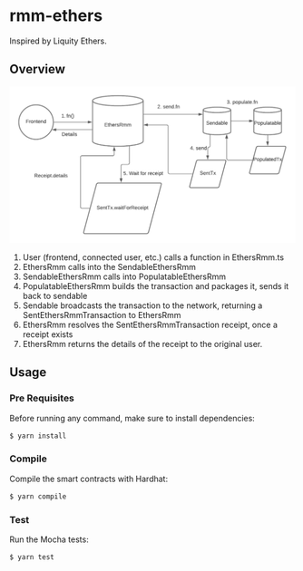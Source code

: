 # rmm-ethers

Inspired by Liquity Ethers.

## Overview

![](diagram.png)

1. User (frontend, connected user, etc.) calls a function in EthersRmm.ts
2. EthersRmm calls into the SendableEthersRmm
3. SendableEthersRmm calls into PopulatableEthersRmm
4. PopulatableEthersRmm builds the transaction and packages it, sends it back to sendable
5. Sendable broadcasts the transaction to the network, returning a SentEthersRmmTransaction to EthersRmm
6. EthersRmm resolves the SentEthersRmmTransaction receipt, once a receipt exists
7. EthersRmm returns the details of the receipt to the original user.

## Usage

### Pre Requisites

Before running any command, make sure to install dependencies:

```sh
$ yarn install
```

### Compile

Compile the smart contracts with Hardhat:

```sh
$ yarn compile
```

### Test

Run the Mocha tests:

```sh
$ yarn test
```
